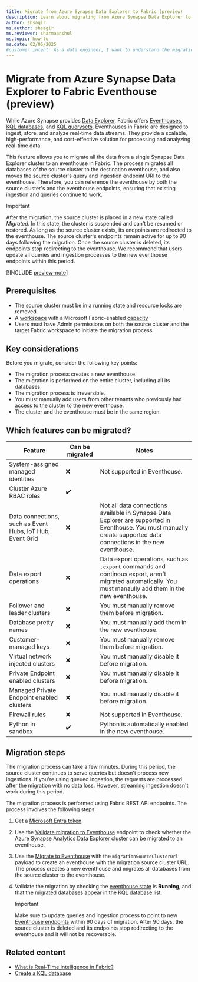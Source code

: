 ```yaml
---
title: Migrate from Azure Synapse Data Explorer to Fabric (preview)
description: Learn about migrating from Azure Synapse Data Explorer to Microsoft Fabric, including key considerations and different migration scenarios.
author: shsagir
ms.author: shsagir
ms.reviewer: sharmaanshul
ms.topic: how-to
ms.date: 02/06/2025
#customer intent: As a data engineer, I want to understand the migration process from Azure Synapse Data Explorer to Fabric Eventhouse so that I can effectively transition my workloads.
---
```


# Migrate from Azure Synapse Data Explorer to Fabric Eventhouse (preview)

While Azure Synapse provides [Data Explorer](/azure/synapse-analytics/data-explorer/data-explorer-overview), Fabric offers [Eventhouses](eventhouse.md), [KQL databases](create-database.md), and [KQL querysets](create-query-set.md). Eventhouses in Fabric are designed to ingest, store, and analyze real-time data streams. They provide a scalable, high-performance, and cost-effective solution for processing and analyzing real-time data.

This feature allows you to migrate all the data from a single Synapse Data Explorer cluster to an eventhouse in Fabric. The process migrates all databases of the source cluster to the destination eventhouse, and also moves the source cluster's query and ingestion endpoint URI to the eventhouse. Therefore, you can reference the eventhouse by both the source cluster's and the eventhouse endpoints, ensuring that existing ingestion and queries continue to work.

> [!IMPORTANT]
> After the migration, the source cluster is placed in a new state called *Migrated*. In this state, the cluster is suspended and can't be resumed or restored. As long as the source cluster exists, its endpoints are redirected to the eventhouse. The source cluster's endpoints remain active for up to 90 days following the migration. Once the source cluster is deleted, its endpoints stop redirecting to the eventhouse. We recommend that users update all queries and ingestion processes to the new eventhouse endpoints within this period.

[!INCLUDE [preview-note](../includes/feature-preview-note.md)]

## Prerequisites

- The source cluster must be in a running state and resource locks are removed.
- A [workspace](../get-started/create-workspaces.md) with a Microsoft Fabric-enabled [capacity](../enterprise/licenses.md#capacity)
- Users must have Admin permissions on both the source cluster and the target Fabric workspace to initiate the migration process

## Key considerations

Before you migrate, consider the following key points:

- The migration process creates a new eventhouse.
- The migration is performed on the entire cluster, including all its databases.
- The migration process is irreversible.
- You must manually add users from other tenants who previously had access to the cluster to the new eventhouse.
- The cluster and the eventhouse must be in the same region.

## Which features can be migrated?

| Feature | Can be migrated | Notes |
|--|--|--|
| System-assigned managed identities | :x: | Not supported in Eventhouse. |
| Cluster Azure RBAC roles | :heavy_check_mark: |  |
| Data connections, such as Event Hubs, IoT Hub, Event Grid | :x: | Not all data connections available in Synapse Data Explorer are supported in Eventhouse. You must manually create supported data connections in the new eventhouse. |
| Data export operations | :x: | Data export operations, such as `.export` commands and continous export, aren't migrated automatically. You must manaully add them in the new eventhouse.|
| Follower and leader clusters | :x: | You must manually remove them before migration. |
| Database pretty names | :x: | You must manually add them in the new eventhouse. |
| Customer-managed keys | :x: | You must manually remove them before migration. |
| Virtual network injected clusters | :x: | You must manually disable it before migration. |
| Private Endpoint enabled clusters | :x: | You must manually disable it before migration. |
| Managed Private Endpoint enabled clusters | :x: | You must manually disable it before migration. |
| Firewall rules | :x: | Not supported in Eventhouse. |
| Python in sandbox | :heavy_check_mark: | Python is automatically enabled in the new eventhouse. |

## Migration steps

The migration process can take a few minutes. During this period, the source cluster continues to serve queries but doesn't process new ingestions. If you're using queued ingestion, the requests are processed after the migration with no data loss. However, streaming ingestion doesn't work during this period.

The migration process is performed using Fabric REST API endpoints. The process involves the following steps:

1. Get a [Microsoft Entra token](/rest/api/fabric/articles/get-started/fabric-api-quickstart).
1. Use the [Validate migration to Eventhouse](migrate-api-validate-synapse-data-explorer.md) endpoint to check whether the Azure Synapse Analytics Data Explorer cluster can be migrated to an eventhouse.
1. Use the [Migrate to Eventhouse](migrate-api-to-eventhouse.md) with the `migrationSourceClusterUrl` payload to create an eventhouse with the migration source cluster URL. The process creates a new eventhouse and migrates all databases from the source cluster to the eventhouse.
1. Validate the migration by checking the [eventhouse state](manage-monitor-eventhouse.md#view-system-overview-details-for-an-eventhouse) is **Running**, and that the migrated databases appear in the [KQL database list](manage-monitor-eventhouse.md#view-all-databases-in-an-eventhouse).

    > [!IMPORTANT]
    > Make sure to update queries and ingestion process to point to new [Eventhouse endpoints](access-database-copy-uri.md#copy-uri) within 90 days of migration. After 90 days, the source cluster is deleted and its endpoints stop redirecting to the eventhouse and it will not be recoverable.

## Related content

- [What is Real-Time Intelligence in Fabric?](overview.md)
- [Create a KQL database](create-database.md)
